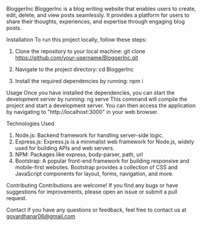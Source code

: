BloggerInc
BloggerInc is a blog writing website that enables users to create, edit, delete, and view posts seamlessly. It provides a platform for users to share their thoughts, experiences, and expertise through engaging blog posts.

Installation
To run this project locally, follow these steps:

1. Clone the repository to your local machine:
git clone https://github.com/your-username/BloggerInc.git

2. Navigate to the project directory:
cd BloggerInc

3. Install the required dependencies by running:
npm i

Usage
Once you have installed the dependencies, you can start the development server by running:
ng serve
This command will compile the project and start a development server. You can then access the application by navigating to "http://localhost:3000" in your web browser.

Technologies Used
1. Node.js: Backend framework for handling server-side logic.
2. Express.js: Express.js is a minimalist web framework for Node.js, widely used for building APIs and web servers.
3. NPM: Packages like express, body-parser, path, url
4. Bootstrap: A popular front-end framework for building responsive and mobile-first websites. Bootstrap provides a collection of CSS and JavaScript components for layout, forms, navigation, and more.

Contributing
Contributions are welcome! If you find any bugs or have suggestions for improvements, please open an issue or submit a pull request.

Contact
If you have any questions or feedback, feel free to contact us at govardhanar06@gmail.com
